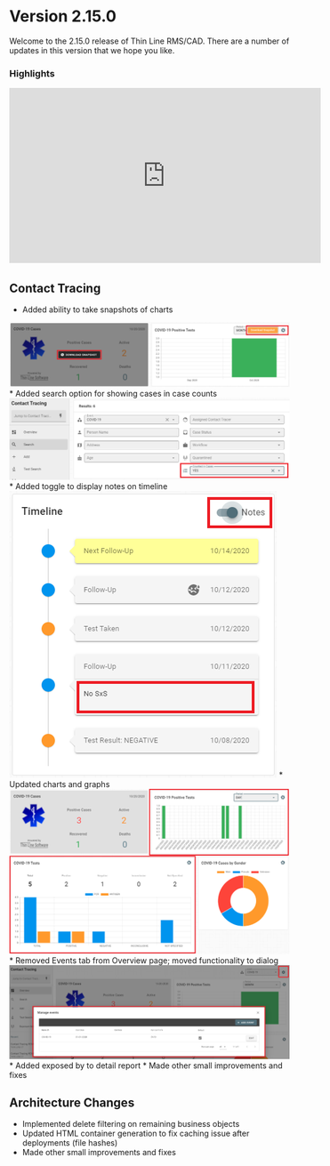 ﻿# Version 2.15.0

Welcome to the 2.15.0 release of Thin Line RMS/CAD. There are a number of updates in this version that we hope you like.

### Highlights
<iframe width="560" height="315" src="https://www.youtube.com/embed/fU1AEDrC6WA" frameborder="0" allow="accelerometer; autoplay; clipboard-write; encrypted-media; gyroscope; picture-in-picture" allowfullscreen></iframe>

## Contact Tracing

* Added ability to take snapshots of charts
<img src="ContactTracingSnapshot.png"/>
* Added search option for showing cases in case counts
<img src="ContactTracingSearchCountedCases.png"/>
* Added toggle to display notes on timeline
<img src="ContactTracingTimelineNotes.png"/>
* Updated charts and graphs
<img src="ContactTracingCharts.png"/>
* Removed Events tab from Overview page; moved functionality to dialog
<img src="ContactTracingEventsDialog.png"/>
* Added exposed by to detail report
* Made other small improvements and fixes

## Architecture Changes

* Implemented delete filtering on remaining business objects
* Updated HTML container generation to fix caching issue after deployments (file hashes)
* Made other small improvements and fixes
